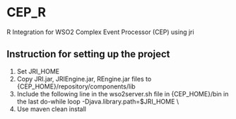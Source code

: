 CEP_R
=====

R Integration for WSO2 Complex Event Processor (CEP) using jri


<h2>Instruction for setting up the project</h2>

<ol><li>Set JRI_HOME</li>
<li>Copy JRI.jar, JRIEngine.jar, REngine.jar files to {CEP_HOME}/repository/components/lib </li>
<li>Include the following line in the wso2server.sh file in {CEP_HOME}/bin in the last do-while loop
    -Djava.library.path=$JRI_HOME \</li>
<li>Use maven clean install</li>
</ol>

